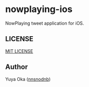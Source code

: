 # nowplaying-ios

NowPlaying tweet application for iOS.

## LICENSE

[MIT LICENSE](LICENSE)

## Author

Yuya Oka ([nnsnodnb](https://github.com/nnsnodnb))

